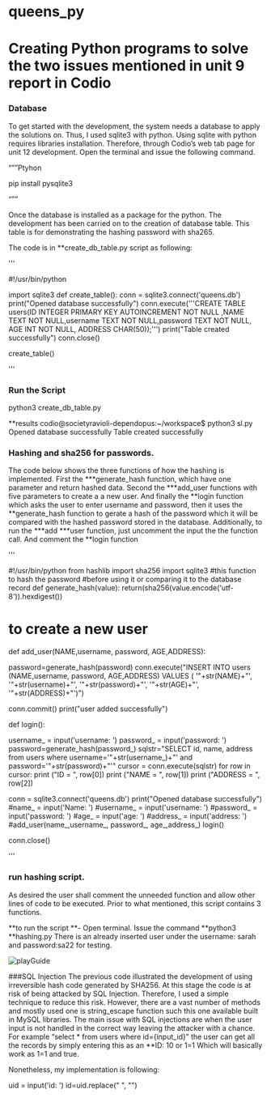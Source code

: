 # queens_py


# Creating Python programs to solve the two issues mentioned in unit 9 report  in Codio

### Database
To get started with the development, the system needs a database to apply the solutions on. Thus, I used sqlite3 with python.
Using sqlite with python requires libraries installation. Therefore, through Codio’s web tab page for unit 12 development. Open the terminal and issue the following command.

“””Ptyhon

pip install pysqlite3 

“””


Once the database is installed as a package for the python. The development has been carried on to the creation of database table. This table is for demonstrating the hashing password with sha265.

The code is in **create_db_table.py script as following:


'''

#!/usr/bin/python

import sqlite3
def create_table():
  conn = sqlite3.connect('queens.db') 
  print("Opened database successfully")
  conn.execute('''CREATE TABLE users(ID INTEGER PRIMARY KEY AUTOINCREMENT NOT NULL ,NAME TEXT NOT NULL,username TEXT NOT NULL,password TEXT NOT NULL, AGE INT NOT NULL, ADDRESS CHAR(50));''')
  print("Table created successfully")
  conn.close()



create_table()

'''


### Run the Script 

python3  create_db_table.py

**results 
codio@societyravioli-dependopus:~/workspace$ python3 sl.py
Opened database successfully
Table created successfully





### Hashing and sha256 for passwords.
The code below shows the three functions of how the hashing is implemented. First the ***generate_hash function, which have one parameter and return hashed data. Second the ***add_user functions with five parameters to create a a new user. And finally the **login function which asks the user to enter username and password, then it uses the **generate_hash function to gerate a hash of the password which it will be compared with the hashed password stored in the database.
Additionally, to run the ***add ***user function, just uncomment the input the the function call. And comment the **login function 

'''

#!/usr/bin/python
from hashlib import sha256
import sqlite3
#this function to hash the password 
#before using it or comparing it to the database record
def generate_hash(value):
  return(sha256(value.encode('utf-8')).hexdigest())

# to create a new user
def add_user(NAME,username, password, AGE,ADDRESS):
  
  password=generate_hash(password)
  conn.execute("INSERT INTO users (NAME,username, password, AGE,ADDRESS) VALUES ( '"+str(NAME)+"', '"+str(username)+"', '"+str(password)+"', '"+str(AGE)+"', '"+str(ADDRESS)+"')")


  conn.commit()
  print("user added successfully")
  

def login():

  username_ = input('username: ')
  password_ = input('password: ')
  password=generate_hash(password_)
  sqlstr="SELECT id, name, address from users where username='"+str(username_)+"' and password='"+str(password)+"'"
  cursor = conn.execute(sqlstr)
  for row in cursor:
    print ("ID = ", row[0])
    print ("NAME = ", row[1])
    print ("ADDRESS = ", row[2])

conn = sqlite3.connect('queens.db')
print("Opened database successfully")
#name_ = input('Name: ')
#username_ = input('username: ')
#password_ = input('password: ')
#age_ = input('age: ')
#address_ = input('address: ')
#add_user(name_,username_, password_, age_,address_)
login()

conn.close()



'''










### run hashing script.
As desired the user shall comment the unneeded function and allow other lines of code to be executed. Prior to what mentioned, this script contains 3 functions.

**to run the script
**- Open terminal.
Issue the command **python3 **hashing.py 
There is an already inserted user under the username: sarah and password:sa22 for testing.

![playGuide]([https://global.codio.com/platform/readme.resources/playGuide.pn](https://github.com/RoudaAlhajri/queens_py/blob/main/Screen%20Shot%202022-12-12%20at%204.42.31%20PM.png?raw=true)g)



###SQL Injection 
The previous code illustrated the development of using irreversible hash code generated by SHA256. At this stage the code is at risk of being attacked by SQL Injection. Therefore, I used a simple technique to reduce this risk. However, there are a vast number of methods and mostly used one is string_escape function such this one available built in MySQL libraries. The main issue with SQL injections are when the user input is not handled in the correct way leaving the attacker with a chance. 
For example 
“select * from users where id={input_id}”
the user can get all the records by simply entering this as an **ID: 10  or 1=1
Which will basically work as 1=1  and true.

 Nonetheless,  my implementation is following: 


uid = input('id: ')
id=uid.replace(" ", "")

